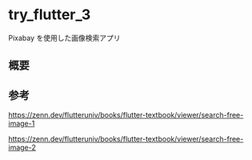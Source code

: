 # try_flutter_3

Pixabay を使用した画像検索アプリ

## 概要

## 参考

https://zenn.dev/flutteruniv/books/flutter-textbook/viewer/search-free-image-1

https://zenn.dev/flutteruniv/books/flutter-textbook/viewer/search-free-image-2
